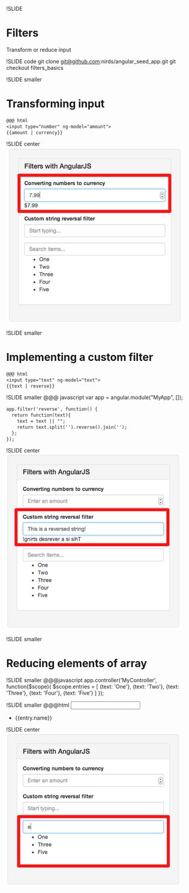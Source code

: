 !SLIDE
# Filters #
Transform or reduce input

!SLIDE code
git clone git@github.com:nirds/angular\_seed\_app.git
git checkout filters_basics

!SLIDE smaller
# Transforming input #
    @@@ html
    <input type="number" ng-model="amount">
    {{amount | currency}}

!SLIDE center
![currency filter](currency_filter.png)

!SLIDE smaller
# Implementing a custom filter
    @@@ html
    <input type="text" ng-model="text">
    {{text | reverse}}

!SLIDE smaller
    @@@ javascript
    var app = angular.module("MyApp", []);

    app.filter('reverse', function() {
      return function(text){
        text = text || "";
        return text.split('').reverse().join('');
      };
    });

!SLIDE center
![custom filter](custom_filter.png)

!SLIDE smaller
# Reducing elements of array #

!SLIDE smaller
    @@@javascript
    app.controller('MyController', function($scope){
      $scope.entries = [
        {text: 'One'},
        {text: 'Two'},
        {text: 'Three'},
        {text: 'Four'},
        {text: 'Five'}
      ]
    });

!SLIDE smaller
    @@@html
    <input type='text' ng:model='search'>
    <ul>
      <li ng:repeat='entry in entries | filter:search'>
        {{entry.name}}
      </li>
    </ul>

!SLIDE center
![array filter](array_filter.png)